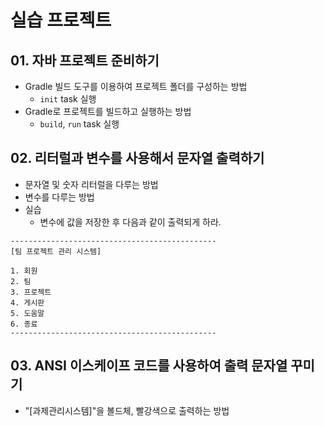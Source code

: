 # 실습 프로젝트

## 01. 자바 프로젝트 준비하기

- Gradle 빌드 도구를 이용하여 프로젝트 폴더를 구성하는 방법
  - `init` task 실행
- Gradle로 프로젝트를 빌드하고 실행하는 방법
  - `build`, `run` task 실행

## 02. 리터럴과 변수를 사용해서 문자열 출력하기

- 문자열 및 숫자 리터럴을 다루는 방법
- 변수를 다루는 방법
- 실습
  - 변수에 값을 저장한 후 다음과 같이 출력되게 하라.

```
----------------------------------------------
[팀 프로젝트 관리 시스템]

1. 회원
2. 팀
3. 프로젝트
4. 게시판
5. 도움말
6. 종료
----------------------------------------------
```

## 03. ANSI 이스케이프 코드를 사용하여 출력 문자열 꾸미기

- "[과제관리시스템]"을 볼드체, 빨강색으로 출력하는 방법